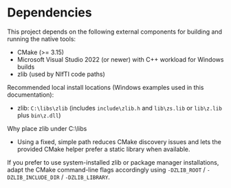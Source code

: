 # Dependencies

This project depends on the following external components for building and running the native tools:

- CMake (>= 3.15)
- Microsoft Visual Studio 2022 (or newer) with C++ workload for Windows builds
- zlib (used by NIfTI code paths)

Recommended local install locations (Windows examples used in this documentation):

- zlib: `C:\libs\zlib` (includes `include\zlib.h` and `lib\zs.lib` or `lib\z.lib` plus `bin\z.dll`)

Why place zlib under C:\libs

- Using a fixed, simple path reduces CMake discovery issues and lets the provided CMake helper prefer a static library when available.

If you prefer to use system-installed zlib or package manager installations, adapt the CMake command-line flags accordingly using `-DZLIB_ROOT` / `-DZLIB_INCLUDE_DIR` / `-DZLIB_LIBRARY`.